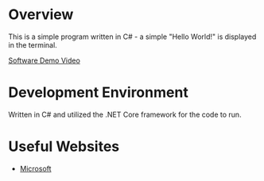 # Overview

This is a simple program written in C# - a simple "Hello World!" is displayed in the terminal.

[Software Demo Video](https://youtu.be/PY0RN66sVQw)

# Development Environment

Written in C# and utilized the .NET Core framework for the code to run.

# Useful Websites

* [Microsoft](https://learn.microsoft.com/en-us/dotnet/core/tutorials/top-level-templates)